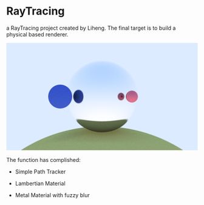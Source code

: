 # RayTracing

a RayTracing project created by Liheng. The final target is to build a physical based renderer.

![output.png](EasyRayTracing\assets\output.png)



The function has complished:

* Simple Path Tracker

* Lambertian Material

* Metal Material with fuzzy blur
